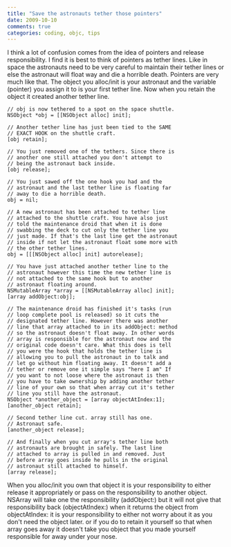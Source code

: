 ```yaml
---
title: "Save the astronauts tether those pointers"
date: 2009-10-10
comments: true
categories: coding, objc, tips
---
```

I think a lot of confusion comes from the idea of pointers and release
responsibility. I find it is best to think of pointers as tether
lines. Like in space the astronauts need to be very careful to
maintain their tether lines or else the astronaut will float way and
die a horrible death. Pointers are very much like that. The object you
alloc/init is your astronaut and the variable (pointer) you assign it
to is your first tether line. Now when you retain the object it
created another tether line.

```objc
// obj is now tethered to a spot on the space shuttle.
NSObject *obj = [[NSObject alloc] init];

// Another tether line has just been tied to the SAME
// EXACT HOOK on the shuttle craft.
[obj retain];

// You just removed one of the tethers. Since there is
// another one still attached you don't attempt to
// being the astronaut back inside.
[obj release];

// You just sawed off the one hook you had and the
// astronaut and the last tether line is floating far
// away to die a horrible death.
obj = nil;

// A new astronaut has been attached to tether line
// attached to the shuttle craft. You have also just
// told the maintenance droid that when it is done
// swabbing the deck to cut only the tether line you
// just made. If that's the last line get the astronaut
// inside if not let the astronaut float some more with
// the other tether lines.
obj = [[[NSObject alloc] init] autorelease];

// You have just attached another tether line to the
// astronaut however this time the new tether line is
// not attached to the same hook but to another
// astronaut floating around.
NSMutableArray *array = [[NSMutableArray alloc] init];
[array addObject:obj];

// The maintenance droid has finished it's tasks (run
// loop complete pool is released) so it cuts the
// designated tether line. However there was another
// line that array attached to in its addObject: method
// so the astronaut doesn't float away. In other words
// array is responsible for the astronaut now and the
// original code doesn't care. What this does is tell
// you were the hook that holds the tether line is
// allowing you to pull the astronaut in to talk and
// let go without him floating away. It doesn't add a
// tether or remove one it simple says "here I am" If
// you want to not loose where the astronaut is then
// you have to take ownership by adding another tether
// line of your own so that when array cut it's tether
// line you still have the astronaut.
NSObject *another_object = [array objectAtIndex:1];
[another_object retain];

// Second tether line cut. array still has one.
// Astronaut safe.
[another_object release];

// And finally when you cut array's tether line both
// astronauts are brought in safely. The last line
// attached to array is pulled in and removed. Just
// before array goes inside he pulls in the original
// astronaut still attached to himself.
[array release];
```

When you alloc/init you own that object it is your responsibility to
either release it appropriately or pass on the responsibility to
another object. NSArray will take one the responsibility (addObject:)
but it will not give that responsibility back (objectAtIndex:) when it
returns the object from objectAtIndex: it is your responsibility to
either not worry about it as you don't need the object later. or if
you do to retain it yourself so that when array goes away it doesn't
take you object that you made yourself responsible for away under your
nose.
